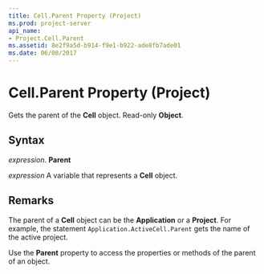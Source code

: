 ```yaml
---
title: Cell.Parent Property (Project)
ms.prod: project-server
api_name:
- Project.Cell.Parent
ms.assetid: 8e2f9a5d-b914-f9e1-b922-ade8fb7ade01
ms.date: 06/08/2017
---
```



# Cell.Parent Property (Project)

Gets the parent of the  **Cell** object. Read-only **Object**.


## Syntax

 _expression_. **Parent**

 _expression_ A variable that represents a **Cell** object.


## Remarks

The parent of a  **Cell** object can be the **Application** or a **Project**. For example, the statement `Application.ActiveCell.Parent` gets the name of the active project.

Use the  **Parent** property to access the properties or methods of the parent of an object.


